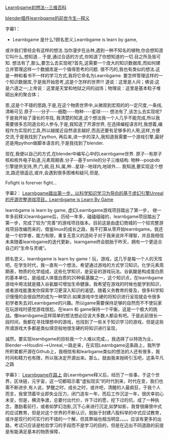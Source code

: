 [Learnbgame初想法--三维百科](https://www.bilibili.com/video/BV1Yb411j7EF)


[blender插件learnbgame的前世今生--释义](https://www.bilibili.com/video/BV1e4411W7Ts)

字幕1：

*	Learnbgame 是什么?顾名思义,Learnbgame is learn by game,

或许我们曾经会有这样的想法.当你漫步在丛林,遇到一种不知名的植物,你会想知道它叫什么,想知道...
于是,通过合适的方式,你知道了你想知道的一切.目之所及皆可知.
想法有了,那么,要怎么去实现呢?首先,这需要一个庞大的知识数据库,而如何建立并管理这样一个数据库是一个值得思考的问题.
很不巧的,我也有类似的想法.这是一种和看书不一样的学习方式,我将它命名为Learnbgame.
要怎样管理这样的一个知识数据库,于是我开始思考,这是个怎样的世界!!!
道说：这里是人间；佛说:这是六道之一;上帝说：这里是天堂和地狱之间的战场；物理说：这里是基本粒子堆砌出来的聚合体；

恩,这是个不错的思路,于是,在这个物质世界中,从微观到宏观的的一定尺度,一条线,清晰可见
原子----分子----细胞----物种----星球----
想法有了,该怎么去实现呢?于是我开始了漫长的寻找,
我清楚的知道,这个想法我一个人几乎不能完成,所以我需要很多志同道合的人参与,于是,我知道了开源世界, 
在选择编程语言时,我想着,编程作为实现的工具,所以越接近自然语言越好,而且还要有足够多的人用,这样,方便交流,于是我找到了python,
再后来,进一步的深入,我知道我需要一个游戏引擎,最好还是用python做脚本语言的,于是我找到了blender.

现在,我便以自己的方式,在blender中编写心中的Learnbgame世界.
原子--有原子核和核外电子轨道,元素周期表.分子--基于smile的分子三维结构.
物种--poqbdb引擎提供支持,界,门,纲,目,科,属,种...星球--地球内,地球外....
我知道,要实现这个想法,路还很遥远,或许,会遇到很多困难和疑问,但是,

Fofight is forerver fight...



字幕2：
[Learnbgame踏出第一步，以科学知识学习为导向的基于虚幻引擎Unreal的开源完整游戏项目，Learnbgame is Learn By Game](https://www.bilibili.com/video/BV1kf4y1q7Mp)

learnbgame is learn by game,
虚幻Learnbgame游戏项目踏出了第一步，
继一年多前释义learnbgame后，历经一年多，磕磕碰碰的，learnbgame项目踏出了第一步，完成了较为"完善"的游戏项目版本。目前这是由虚幻商城的一个较完整游戏项目改编而来的，借鉴linux的成长之路，我不打算从零开始learnbgame。我还是一个初学者，能力有限，重复无意义的造轮子对于我来说并不理智，并且我相信未来随着learnbgame的迭代更新，learngame终会脱胎于昨天，拥有一个更适合自己的“生命与灵魂”。

顾名思义，learnbgame is learn by game！玩，游戏，这几乎是每一个人的天性吧。在学生时代，我一直有一个想法，希望通过游戏的方式学习知识。化学元素周期表，物质的化学组成，这些化学知识，是妥妥的游戏玩法。谷氨酸是构成蛋白质的基本单位，是组成人体蛋白质的20种氨基酸之一，这个知识点，在learnbgame游戏中用法就是摄入谷氨酸可增加生命健康。我希望在游戏的时候也能学到知识，或者游戏能激发你探索学习更深入知识的渴望。随着义务教育的普及，很多科学知识慢慢的会很自然的成为一种常识.如果游戏中生硬的将知识进行呈现就会令很多初学者失去对Learnbgame的兴趣。所以game需要保持足够的自然而不不使玩家在玩游戏时感觉游戏很尬。在learn 和 game保持一个平衡，这是一个极大的挑战。像learnbgame这样简单的想法想必应该大多数人都会有吧。于是此前很长一段时间，我都在寻找理想中的游戏，也找到了一些关于知识学习的游戏，但是这些所谓游戏大多都是类似填空般地很生硬的将知识进行呈现，

诚然，要实现learnbgame的目标我一个人难以完成，，我选择了以特效为业，Blender——>Houdini——>Unreal,一路走来，在实现Learnbgame这条路上，我所学所积累都开源在Github上，我相信有和learbgame类似的想法的人还有很多，我时间和精力也有限，所以我决定开源出来。那么，就由我来抛砖引玉吧，这条平凡之路


字幕3：
[Learnbgame在路上]()
自Learnbgame释义后，经历了一些事，于这个世界，区块链，元宇宙，这一切都昭示着”虚拟现实“的时代到来，时代在变，我们也需不断进步,有人说，梦醒之时，成长之时，或许吧，清醒的人最疯狂，于我个人而言，我曾顶着毕业即失业压力，闭门造车一年，而后工作沉淀一年，很庆幸初心未变，但是，横流争渡，总要付出代价，许下过的愿，挖下过的坑，成了一种执念，激励着前行，或者如梦幻泡影,沉下心来进行沉淀,如梦如影，我曾很痛恨中式的应试教育，但是对这个世界的不断认识，脱胎于封建八股科举的中式应试教育，或许是现行的可实行的不错的一个解，但其弊端也相当明显，。。。应该有更多的出路，考试只应该是检验学习的手段而不是学习的目的，但是在迈出不同道路的前提是有能满足基本的物质保障，



